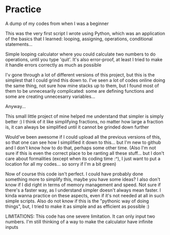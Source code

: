 # Practice
A dump of my codes from when I was a beginner

This was the very first script I wrote using Python, which was an application of the basics that I learned:
looping, assigning, operations, conditional statements...

Simple looping calculator where you could calculate two numbers to do operations, until you type 'quit'.
It's also error-proof, at least I tried to make it handle errors correctly as much as possible


I'v gone through a lot of different versions of this project, but this is the simplest that I could grind this down to.
I've seen a lot of codes online doing the same thing, not sure how mine stacks up to them,
but I found most of them to be unnecesarily complicated: some are defining functions and some are creating unnecesarry variables...

Anyway...

This small little project of mine helped me understand that simpler is simply better :)
I think of it like simplifying fractions,
no matter how large a fraction is, it can always be simplified until it cannot be grinded down further

Would've been awesome if I could upload all the previous versions of this, so that one can see how I simplified it down to this...
but I'm new to github and I don't know how to do that, perhaps some other time. 
(Also I'm not sure if this is even the correct place to be ranting all these stuff... but I don't care about formalities (except when its coding time :^),
I just want to put a location for all my codes... so sorry if I'm a bit green)

Now of course this code isn't perfect. I could have probably done something more to simplify this, maybe you have some ideas? 
I also don't know if I did right in terms of memory management and speed. Not sure if there's a faster way, as I understand simpler doesn't always mean faster.
I kinda wanna practice on these aspects, even if it's not needed at all in such simple scripts.
Also do not know if this is the "pythonic way of doing things", but, I tried to make it as simple and as efficient as possible :)

LIMITATIONS:
This code has one severe limitation. It can only input two numbers. I'm still thinking of a way to make the calculator have infinite inputs


